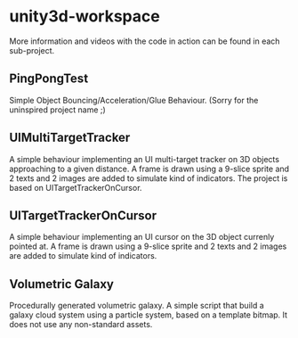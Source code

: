# unity3d-workspace

More information and videos with the code in action can be found in each sub-project. 

## PingPongTest
Simple Object Bouncing/Acceleration/Glue Behaviour. (Sorry for the uninspired project name ;)

## UIMultiTargetTracker
A simple behaviour implementing an UI multi-target tracker on 3D objects approaching to a given distance. A frame is drawn using a 9-slice sprite and 2 texts and 2 images are added to simulate kind of indicators. The project is based on UITargetTrackerOnCursor.

## UITargetTrackerOnCursor
A simple behaviour implementing an UI cursor on the 3D object currenly pointed at. A frame is drawn using a 9-slice sprite and 2 texts and 2 images are added to simulate kind of indicators.

## Volumetric Galaxy
Procedurally generated volumetric galaxy. A simple script that build a galaxy cloud system using a particle system, based on a template bitmap. It does not use any non-standard assets.
